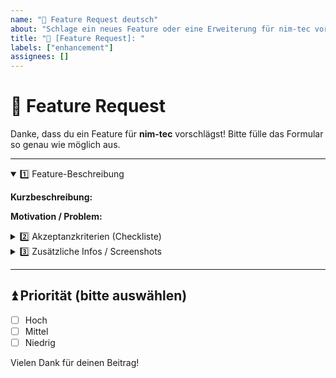 ```yaml
---
name: "🚀 Feature Request deutsch"
about: "Schlage ein neues Feature oder eine Erweiterung für nim-tec vor"
title: "🚀 [Feature Request]: "
labels: ["enhancement"]
assignees: []
---
```


# 🚀 Feature Request

Danke, dass du ein Feature für **nim-tec** vorschlägst!
Bitte fülle das Formular so genau wie möglich aus.

---

<details open>
<summary>1️⃣ Feature-Beschreibung</summary>

**Kurzbeschreibung:**
<!-- Erkläre hier kurz, welches Feature du vorschlägst. -->

**Motivation / Problem:**
<!-- Warum ist dieses Feature wichtig? Welche Lücke soll es schließen? -->
</details>

<details>
<summary>2️⃣ Akzeptanzkriterien (Checkliste)</summary>

- [ ] **Funktional**: Die gewünschte Funktion soll...  
- [ ] **Intuitiv**: Neue Benutzer sollen es sofort verstehen können.  
- [ ] **Skalierbar**: Ausreichend flexibel für zukünftige Erweiterungen.  

</details>

<details>
<summary>3️⃣ Zusätzliche Infos / Screenshots</summary>

<!-- Lade hier Screenshots, Mockups oder weitere Details hoch -->
  
**Links & Referenzen:**
- (z.B. GitHub-Diskussion / Externe Dokumentation)

</details>

---

## ⏫ Priorität (bitte auswählen)
- [ ] Hoch
- [ ] Mittel
- [ ] Niedrig

Vielen Dank für deinen Beitrag!
